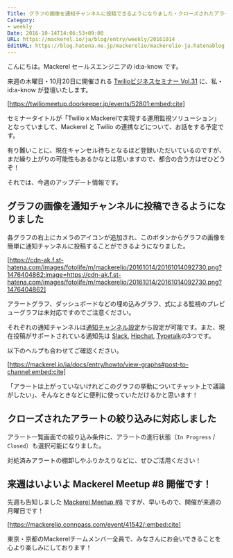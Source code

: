 ```yaml
---
Title: グラフの画像を通知チャンネルに投稿できるようになりました・クローズされたアラートの絞り込みに対応しました　ほか
Category:
- weekly
Date: 2016-10-14T14:06:53+09:00
URL: https://mackerel.io/ja/blog/entry/weekly/20161014
EditURL: https://blog.hatena.ne.jp/mackerelio/mackerelio-ja.hatenablog.mackerel.io/atom/entry/10328749687189333327
---
```


こんにちは。Mackerel セールスエンジニアの id:a-know です。

来週の木曜日・10月20日に開催される [Twilioビジネスセミナー Vol.31](https://twiliomeetup.doorkeeper.jp/events/52801) に、私・id:a-know が登壇いたします。



[https://twiliomeetup.doorkeeper.jp/events/52801:embed:cite]



セミナータイトルが「TwilioｘMackerelで実現する運用監視ソリューション」となっていまして、Mackerel と Twilio の連携などについて、お話をする予定です。

有り難いことに、現在キャンセル待ちとなるほど登録いただいているのですが、まだ繰り上がりの可能性もあるかなとは思いますので、都合の合う方はぜひどうぞ！


それでは、今週のアップデート情報です。


## グラフの画像を通知チャンネルに投稿できるようになりました

各グラフの右上にカメラのアイコンが追加され、このボタンからグラフの画像を簡単に通知チャンネルに投稿することができるようになりました。



[https://cdn-ak.f.st-hatena.com/images/fotolife/m/mackerelio/20161014/20161014092730.png?1476404862:image=https://cdn-ak.f.st-hatena.com/images/fotolife/m/mackerelio/20161014/20161014092730.png?1476404862]


アラートグラフ、ダッシュボードなどの埋め込みグラフ、式による監視のプレビューグラフは未対応ですのでご注意ください。


それぞれの通知チャンネルは[通知チャンネル設定](https://mackerel.io/my/channels?new)から設定が可能です。また、現在投稿がサポートされている通知先は [Slack](https://mackerel.io/ja/docs/entry/howto/alerts/slack), [Hipchat](https://mackerel.io/ja/docs/entry/howto/alerts/hipchat), [Typetalk](https://mackerel.io/ja/docs/entry/howto/alerts/typetalk)の3つです。


以下のヘルプも合わせてご確認ください。




[https://mackerel.io/ja/docs/entry/howto/view-graphs#post-to-channel:embed:cite]




「アラートは上がっていないけれどこのグラフの挙動についてチャット上で議論がしたい」、そんなときなどに便利に使っていただけるかと思います！


## クローズされたアラートの絞り込みに対応しました

アラート一覧画面での絞り込み条件に、アラートの進行状態（`In Progress` / `Closed`）も選択可能になりました。

対処済みアラートの棚卸しやふりかえりなどに、ぜひご活用ください！


## 来週はいよいよ Mackerel Meetup #8 開催です！

先週も告知しました [Mackerel Meetup #8](http://mackerelio.connpass.com/event/41542/) ですが、早いもので、開催が来週の月曜日です！



[https://mackerelio.connpass.com/event/41542/:embed:cite]



東京・京都のMackerelチームメンバー全員で、みなさんにお会いできることを心より楽しみにしております！
